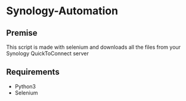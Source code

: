 # Synology-Automation
## Premise
This script is made with selenium and downloads all the files from your Synology QuickToConnect server
## Requirements
* Python3
* Selenium
